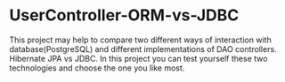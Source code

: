 # UserController-ORM-vs-JDBC
This project may help to compare two different ways of interaction with database(PostgreSQL) and different implementations of DAO controllers.
Hibernate JPA vs JDBC. In this project you can test yourself these two technologies and choose the one you like most.
